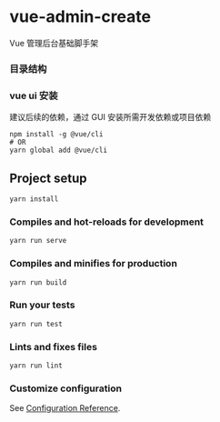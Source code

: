 # vue-admin-create

Vue 管理后台基础脚手架




### 目录结构


### vue ui 安装

建议后续的依赖，通过 GUI 安装所需开发依赖或项目依赖

```
npm install -g @vue/cli
# OR
yarn global add @vue/cli
```

## Project setup
```
yarn install
```

### Compiles and hot-reloads for development
```
yarn run serve
```

### Compiles and minifies for production
```
yarn run build
```

### Run your tests
```
yarn run test
```

### Lints and fixes files
```
yarn run lint
```

### Customize configuration
See [Configuration Reference](https://cli.vuejs.org/config/).
